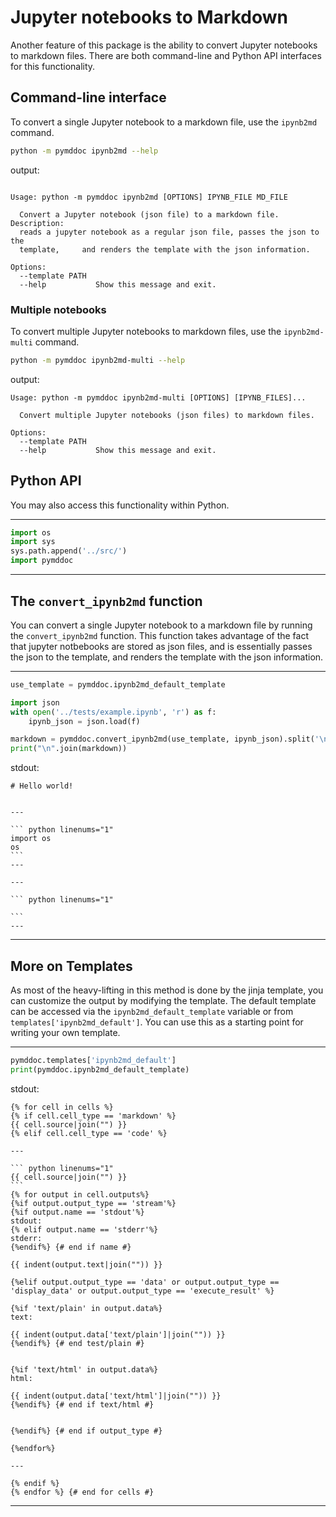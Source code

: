 


# Jupyter notebooks to Markdown

Another feature of this package is the ability to convert Jupyter notebooks to markdown files. There are both command-line and Python API interfaces for this functionality.



## Command-line interface
To convert a single Jupyter notebook to a markdown file, use the `ipynb2md` command.

``` bash
python -m pymddoc ipynb2md --help
```

output:
``` plaintext

Usage: python -m pymddoc ipynb2md [OPTIONS] IPYNB_FILE MD_FILE

  Convert a Jupyter notebook (json file) to a markdown file. Description:
  reads a jupyter notebook as a regular json file, passes the json to the
  template,     and renders the template with the json information.

Options:
  --template PATH
  --help           Show this message and exit.

```

### Multiple notebooks

To convert multiple Jupyter notebooks to markdown files, use the `ipynb2md-multi` command.

``` bash
python -m pymddoc ipynb2md-multi --help
```

output:
``` plaintext
Usage: python -m pymddoc ipynb2md-multi [OPTIONS] [IPYNB_FILES]...

  Convert multiple Jupyter notebooks (json files) to markdown files.

Options:
  --template PATH
  --help           Show this message and exit.
```

## Python API

You may also access this functionality within Python.




---

``` python linenums="1"
import os
import sys
sys.path.append('../src/')
import pymddoc
```


---




## The `convert_ipynb2md` function
You can convert a single Jupyter notebook to a markdown file by running the `convert_ipynb2md` function. This function takes advantage of the fact that jupyter notbebooks are stored as json files, and is essentially passes the json to the template, and renders the template with the json information.




---

``` python linenums="1"
use_template = pymddoc.ipynb2md_default_template

import json
with open('../tests/example.ipynb', 'r') as f:
    ipynb_json = json.load(f)

markdown = pymddoc.convert_ipynb2md(use_template, ipynb_json).split('\n\n\n')
print("\n".join(markdown))
```



stdout:
 

    
    # Hello world!
    
    
    ---
    
    ``` python linenums="1"
    import os
    os
    ```
    ---
    
    ---
    
    ``` python linenums="1"
    
    ```
    ---
     
    

 



---




## More on Templates

As most of the heavy-lifting in this method is done by the jinja template, you can customize the output by modifying the template. The default template can be accessed via the `ipynb2md_default_template` variable or from `templates['ipynb2md_default']`. You can use this as a starting point for writing your own template.




---

``` python linenums="1"
pymddoc.templates['ipynb2md_default']
print(pymddoc.ipynb2md_default_template)
```



stdout:
 

    
    {% for cell in cells %}
    {% if cell.cell_type == 'markdown' %}
    {{ cell.source|join("") }}
    {% elif cell.cell_type == 'code' %}
    
    ---
    
    ``` python linenums="1"
    {{ cell.source|join("") }}
    ```
    {% for output in cell.outputs%}
    {%if output.output_type == 'stream'%}
    {%if output.name == 'stdout'%}
    stdout:
    {% elif output.name == 'stderr'%}
    stderr:
    {%endif%} {# end if name #}
    
    {{ indent(output.text|join("")) }}
    
    {%elif output.output_type == 'data' or output.output_type == 'display_data' or output.output_type == 'execute_result' %}
    
    {%if 'text/plain' in output.data%}
    text:
    
    {{ indent(output.data['text/plain']|join("")) }}
    {%endif%} {# end test/plain #}
    
    
    {%if 'text/html' in output.data%}
    html:
    
    {{ indent(output.data['text/html']|join("")) }}
    {%endif%} {# end if text/html #}
    
    
    {%endif%} {# end if output_type #}
    
    {%endfor%}
    
    ---
    
    {% endif %}
    {% endfor %} {# end for cells #}
    
    

 



---


 
